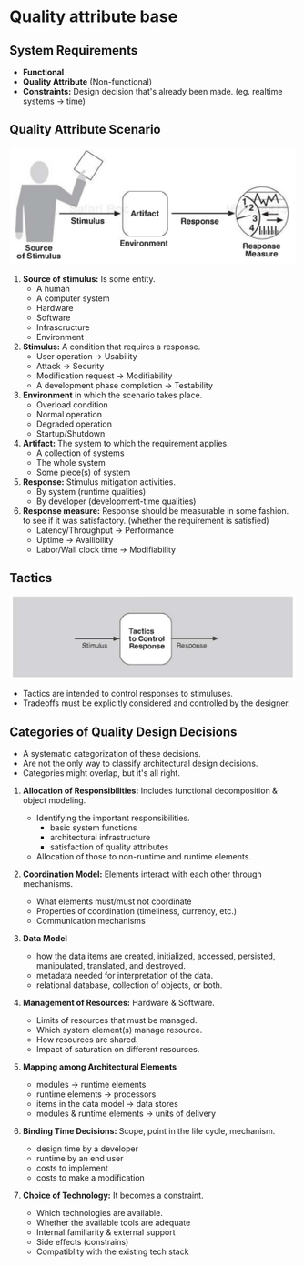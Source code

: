 # Quality attribute base

## System Requirements
- **Functional**
- **Quality Attribute** (Non-functional)
- **Constraints:** Design decision that's already been made. (eg. realtime systems -> time)


## Quality Attribute Scenario
![img](imgs/qa_senario_parts.png)

1. **Source of stimulus:** Is some entity.
	- A human
	- A computer system
	- Hardware
	- Software
	- Infrascructure
	- Environment
2. **Stimulus:** A condition that requires a response.
	- User operation -> Usability
	- Attack -> Security
	- Modification request -> Modifiability
	- A development phase completion -> Testability
3. **Environment** in which the scenario takes place.
	- Overload condition
	- Normal operation
	- Degraded operation
	- Startup/Shutdown
4. **Artifact:** The system to which the requirement applies.
	- A collection of systems
	- The whole system
	- Some piece(s) of system
5. **Response:** Stimulus mitigation activities.
	- By system (runtime qualities)
	- By developer (development-time qualities)
6. **Response measure:** Response should be measurable in some fashion. to see if it was satisfactory. (whether the requirement is satisfied)
	- Latency/Throughput -> Performance
	- Uptime -> Availibility
	- Labor/Wall clock time -> Modifiability

## Tactics
![img](imgs/tactics.png)

- Tactics are intended to control responses to stimuluses.
- Tradeoffs must be explicitly considered and controlled by the designer.

## Categories of Quality Design Decisions
- A systematic categorization of these decisions.
- Are not the only way to classify architectural design decisions.
- Categories might overlap, but it's all right.

1. **Allocation of Responsibilities:** Includes functional decomposition & object modeling.
	- Identifying the important responsibilities.
		- basic system functions
		- architectural infrastructure
		- satisfaction of quality attributes
	- Allocation of those to non-runtime and runtime elements.

2. **Coordination Model:** Elements interact with each other through mechanisms.
	- What elements must/must not coordinate
	- Properties of coordination (timeliness, currency, etc.)
	- Communication mechanisms

3. **Data Model**
	- how the data items are created, initialized, accessed, persisted, manipulated, translated, and destroyed.
	- metadata needed for interpretation of the data.
	- relational database, collection of objects, or both.

4. **Management of Resources:** Hardware & Software.
	- Limits of resources that must be managed.
	- Which system element(s) manage resource.
	- How resources are shared.
	- Impact of saturation on different resources.

5. **Mapping among Architectural Elements**
	- modules -> runtime elements
	- runtime elements -> processors
	- items in the data model -> data stores
	- modules & runtime elements -> units of delivery

6. **Binding Time Decisions:** Scope, point in the life cycle, mechanism.
	- design time by a developer
	- runtime by an end user
	- costs to implement
	- costs to make a modification

7. **Choice of Technology:** It becomes a constraint.
	- Which technologies are available.
	- Whether the available tools are adequate
	- Internal familiarity & external support
	- Side effects (constrains)
	- Compatiblity with the existing tech stack